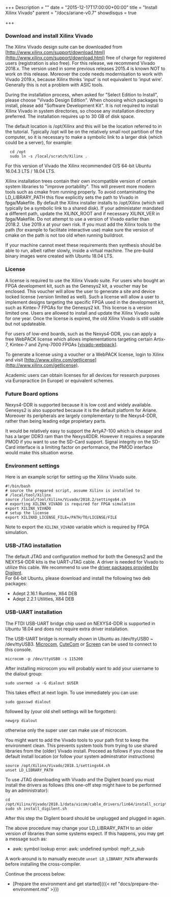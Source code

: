+++
Description = ""
date = "2015-12-17T17:00:00+00:00"
title = "Install Xilinx Vivado"
parent = "/docs/ariane-v0.7"
showdisqus = true

+++

### Download and install Xilinx Vivado

The Xilinx Vivado design suite can be downloaded from [http://www.xilinx.com/support/download.html](http://www.xilinx.com/support/download.html) free of charge
for registered users (registration is also free). For this release, we recommend Vivado 2018.x.
The version used in some previous releases 2015.4 is known NOT to work on this release.
Moreover the code needs modernisation to work with Vivado 2019.x, because Xilinx thinks 'input' is not equivalent to 'input wire'. Generally this is not a problem with ASIC tools.

During the installation process, when asked for "Select Edition to Install", 
please choose "Vivado Design Edition". When choosing which packages to 
install, please add "Software Development Kit". It is not required to install 
Xilinx Vivado in system directories, so choose any installation directory 
preferred. The installation requires up to 30 GB of disk space.

The default location is /opt/Xilinx and this will be the location referred to in the tutorial.
Typically /opt will be on the relatively small root partition of the computer, so it is necessary
to make a symbolic link to a larger disk (which could be a server), for example:

      cd /opt
      sudo ln -s /local/scratch/Xilinx .

For this version of Vivado the Xilinx recommended O/S 64-bit Ubuntu 16.04.3 LTS / 18.04 LTS.

Xilinx installation trees contain their own incompatible version of certain system libraries to "improve portability". This will prevent more modern tools such as cmake from running properly. To avoid contaminating the LD\_LIBRARY\_PATH this flow explicitly sets the path to Vivado in fpga/Makefile. By default the Xilinx installer installs to /opt/Xilinx (which will typically be a symbolic link to a shared disk). If your administater mandated a different path, update the XILINX_ROOT and if necessary XILINX_VER in fpga/Makefile. Do not attempt to use a version of Vivado earlier than 2018.2. Use 2019.x at your own risk. If you must add the Xilinx tools to the path (for example to facilitate interactive use) make sure the version of cmake on the path is not too old when running buildroot.

If your machine cannot meet these requirements then synthesis should be able to run, albeit rather slowly, inside a virtual machine.
The pre-build binary images were created with Ubuntu 18.04 LTS.

### License

A license is required to use the Xilinx Vivado suite. For users who bought an 
FPGA development kit, such as the Genesys2 kit, a voucher may be enclosed. This 
voucher will allow the user to generate a site and device locked license 
(version limited as well). Such a license will allow a user to implement 
designs targeting the specific FPGA used in the development kit, such as 
Kintex-7 FPGAs for the Genesys2 kit. This license is a version limited one. Users 
are allowed to install and update the Xilinx Vivado suite for one year. Once 
the license is expired, the old Xilinx Vivado is still usable but not 
updateable.

For users of low-end boards, such as the Nexys4-DDR, you can apply a free 
WebPACK license which allows implementations targeting certain Artix-7, 
Kintex-7 and Zynq-7000 FPGAs 
[[vivado-webpack](http://www.xilinx.com/products/design-tools/vivado/vivado-webpack.html)].

To generate a license using a voucher or a WebPACK license, login to Xilinx 
and visit 
[http://www.xilinx.com/getlicense](http://www.xilinx.com/getlicense).

Academic users can obtain licenses for all devices for research purposes via Europractice (in Europe)
or equivalent schemes.

### Future Board options

Nexys4-DDR is supported because it is low cost and widely available. Genesys2 is also supported
because it is the default platform for Ariane. Moreover its peripherals are largely
complementary to the Nexys4-DDR, rather than being leading edge propietary parts.

It would be relatively easy to support the ArtyA7-100 which is cheaper and has a larger DDR3 ram than
the Nexys4DDR. However it requires a separate PMOD if you want to use the SD-Card support.
Signal integrity on the SD-Card interface is a limiting factor on performance, the PMOD interface
would make this situation worse.

### Environment settings

Here is an example script for setting up the Xilinx Vivado suite.

    #!/bin/bash
    # source the prepared script, assume Xilinx is installed to
    # /local/tool/Xilinx
    source /local/tool/Xilinx/Vivado/2018.2/settings64.sh
    # exporting XILINX_VIVADO is required for FPGA simulation
    export XILINX_VIVADO
    # setup the license
    export XILINXD_LICENSE_FILE=/PATH/TO/LICENSE/FILE

Note to export the `XILINX_VIVADO` variable which is required by FPGA simulation.

### USB-JTAG installation

The default JTAG and configuration method for both the Genesys2 and the 
NEXYS4-DDR kits is the UART-JTAG cable. A driver is needed for Vivado to 
utilize this cable. We recommend to use the [driver packages provided by 
Digilent](https://reference.digilentinc.com/reference/software/adept/start).  
For 64-bit Ubuntu, please download and install the following two deb packages:

  * Adept 2.16.1 Runtime, X64 DEB
  * Adept 2.2.1 Utilities, X64 DEB

### USB-UART installation

The FTDI USB-UART bridge chip used on NEXYS4-DDR is supported in Ubuntu 18.04 and does not require extra driver installation.

The USB-UART bridge is normally shown in Ubuntu as /dev/ttyUSB0 ~ /dev/ttyUSB3. [Microcom](http://manpages.ubuntu.com/manpages/lucid/man1/microcom.1.html), [CuteCom](http://cutecom.sourceforge.net/) or [Screen](https://wiki.archlinux.org/index.php/Working_with_the_serial_console#Screen) can be used to connect to this console.

    microcom -p /dev/ttyUSB0 -s 115200

After installing microcom you will probably want to add your username to the dialout group:

    sudo usermod -a -G dialout $USER

This takes effect at next login. To use immediately you can use:

    sudo gpasswd dialout

followed by (your old shell settings will be forgotten):

    newgrp dialout

otherwise only the super user can make use of microcom.

You might want to add the Vivado tools to your path first to keep the environment clean. This prevents system tools
from trying to use shared libraries from the (older) Vivado install. Proceed as follows if you chose the default install
location (or follow your system adminstrator instructions)

    source /opt/Xilinx/Vivado/2018.1/settings64.sh
    unset LD_LIBRARY_PATH

To use JTAG downloading with Vivado and the Digilent board you must install the drivers as follows (this one-off step might have to be performed by an administrator):

    cd /opt/Xilinx/Vivado/2018.1/data/xicom/cable_drivers/lin64/install_script/install_drivers
    sudo sh install_digilent.sh

After this step the Digilent board should be unplugged and plugged in again.

The above procedure may change your LD_LIBRARY_PATH to an older version of libraries than some systems expect. If this
happens, you may get a message such as:

* awk: symbol lookup error: awk: undefined symbol: mpfr_z_sub

A work-around is to manually execute `unset LD_LIBRARY_PATH` afterwards before installing the cross-compiler.

Continue the process below:

 * [Prepare the environment and get started]({{< ref "docs/prepare-the-environment.md" >}})
